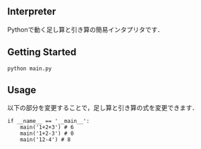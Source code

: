 ## Interpreter
Pythonで動く足し算と引き算の簡易インタプリタです．

## Getting Started

```shell
python main.py
```

## Usage
以下の部分を変更することで，足し算と引き算の式を変更できます．
```shell
if __name__ == '__main__':
    main('1+2+3') # 6
    main('1+2-3') # 0
    main('12-4') # 8
```
